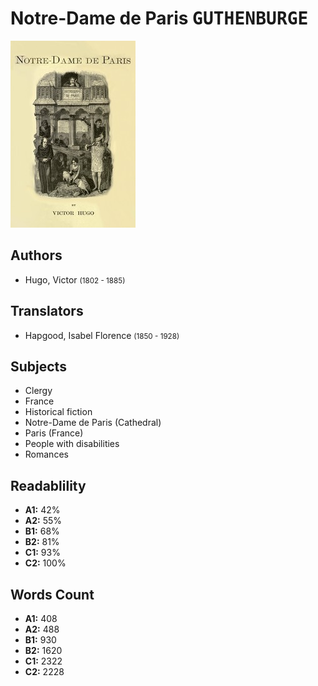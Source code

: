# Notre-Dame de Paris <kbd>GUTHENBURGE</kbd>

![](./cover.medium.jpg "")

## Authors


 - Hugo, Victor <small>(1802 - 1885)</small>

## Translators


 - Hapgood, Isabel Florence <small>(1850 - 1928)</small>

## Subjects


 - Clergy
 - France
 - Historical fiction
 - Notre-Dame de Paris (Cathedral)
 - Paris (France)
 - People with disabilities
 - Romances

## Readablility


 - **A1:** 42%
 - **A2:** 55%
 - **B1:** 68%
 - **B2:** 81%
 - **C1:** 93%
 - **C2:** 100%

## Words Count


 - **A1:** 408
 - **A2:** 488
 - **B1:** 930
 - **B2:** 1620
 - **C1:** 2322
 - **C2:** 2228
